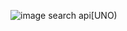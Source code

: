 ![image search api](https://m.media-amazon.com/images/W/MEDIAX_792452-T2/images/I/61rWescfvRL._AC_UF894,1000_QL80_.jpg)[UNO)
